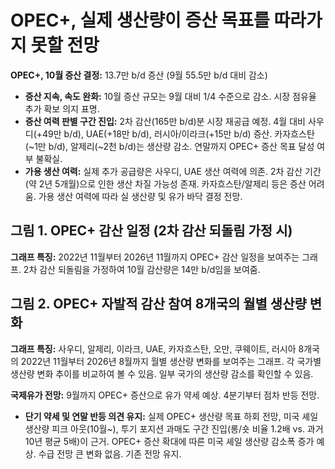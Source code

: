 # OPEC+, 실제 생산량이 증산 목표를 따라가지 못할 전망

**OPEC+, 10월 증산 결정:** 13.7만 b/d 증산 (9월 55.5만 b/d 대비 감소)

- **증산 지속, 속도 완화:** 10월 증산 규모는 9월 대비 1/4 수준으로 감소. 시장 점유율 추가 확보 의지 표명.
- **증산 여력 판별 구간 진입:** 2차 감산(165만 b/d)분 시장 재공급 예정.  4월 대비 사우디(+49만 b/d), UAE(+18만 b/d), 러시아/이라크(+15만 b/d) 증산. 카자흐스탄(~1만 b/d), 알제리(~2천 b/d)는 생산량 감소.  연말까지 OPEC+ 증산 목표 달성 여부 불확실.
- **가용 생산 여력:** 실제 추가 공급량은 사우디, UAE 생산 여력에 의존. 2차 감산 기간(약 2년 5개월)으로 인한 생산 차질 가능성 존재. 카자흐스탄/알제리 등은 증산 어려움. 가용 생산 여력에 따라 실 생산량 및 유가 바닥 결정 전망.


## 그림 1. OPEC+ 감산 일정 (2차 감산 되돌림 가정 시)

**그래프 특징:** 2022년 11월부터 2026년 11월까지 OPEC+ 감산 일정을 보여주는 그래프. 2차 감산 되돌림을 가정하여 10월 감산량은 14만 b/d임을 보여줌.


## 그림 2. OPEC+ 자발적 감산 참여 8개국의 월별 생산량 변화

**그래프 특징:** 사우디, 알제리, 이라크, UAE, 카자흐스탄, 오만, 쿠웨이트, 러시아 8개국의 2022년 11월부터 2026년 8월까지 월별 생산량 변화를 보여주는 그래프.  각 국가별 생산량 변화 추이를 비교하여 볼 수 있음.  일부 국가의 생산량 감소를 확인할 수 있음.


**국제유가 전망:** 9월까지 OPEC+ 증산으로 유가 약세 예상. 4분기부터 점차 반등 전망.

- **단기 약세 및 연말 반등 의견 유지:**  실제 OPEC+ 생산량 목표 하회 전망, 미국 셰일 생산량 피크 아웃(10월~), 투기 포지션 과매도 구간 진입(롱/숏 비율 1.2배 vs. 과거 10년 평균 5배)이 근거. OPEC+ 증산 확대에 따른 미국 셰일 생산량 감소폭 증가 예상. 수급 전망 큰 변화 없음. 기존 전망 유지.

